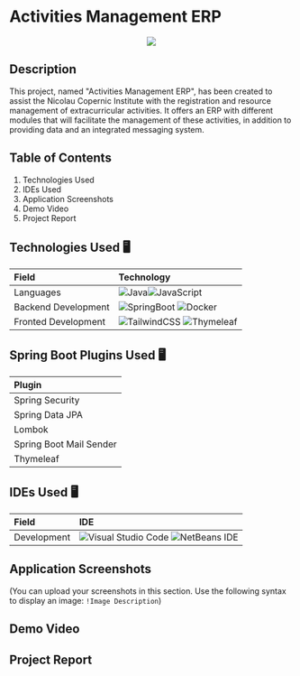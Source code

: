 # Activities Management ERP
<p align="center">
  <img src="https://gitlab.com/project2team2/activities-management-erp/-/raw/master/readmeContent/NicolauCopernic-LOGO.png">
</p>


## Description
This project, named "Activities Management ERP", has been created to assist the Nicolau Copernic Institute with the registration and resource management of extracurricular activities. It offers an ERP with different modules that will facilitate the management of these activities, in addition to providing data and an integrated messaging system.

## Table of Contents
1. Technologies Used
2. IDEs Used
3. Application Screenshots
4. Demo Video
5. Project Report

## Technologies Used 🖥
| Field              | Technology     |
|:-------------------|:---------------|
|Languages           |![Java](https://img.shields.io/badge/Java-ED8B00?style=for-the-badge&logo=openjdk&logoColor=black)![JavaScript](https://img.shields.io/badge/JavaScript-F7DF1E?style=for-the-badge&logo=javascript&logoColor=black)|
|Backend Development |![SpringBoot](https://img.shields.io/badge/Spring-6DB33F?style=for-the-badge&logo=spring&logoColor=white) ![Docker](https://img.shields.io/badge/Docker-2CA5E0?style=for-the-badge&logo=docker&logoColor=white)|
|Fronted Development |![TailwindCSS](https://img.shields.io/badge/tailwindcss-%2338B2AC.svg?style=for-the-badge&logo=tailwind-css&logoColor=white) ![Thymeleaf](https://img.shields.io/badge/Thymeleaf-%23005C0F.svg?style=for-the-badge&logo=Thymeleaf&logoColor=white)  | 

## Spring Boot Plugins Used 🖥
| Plugin             | 
|:-------------------|
|Spring Security     |
|Spring Data JPA     |
|Lombok              |
|Spring Boot Mail Sender|
|Thymeleaf           |
## IDEs Used 🖥
| Field              | IDE     |
|:-------------------|:---------------|
|Development         |![Visual Studio Code](https://img.shields.io/badge/Visual%20Studio%20Code-0078d7.svg?style=for-the-badge&logo=visual-studio-code&logoColor=white) ![NetBeans IDE](https://img.shields.io/badge/NetBeansIDE-1B6AC6.svg?style=for-the-badge&logo=apache-netbeans-ide&logoColor=white)|

## Application Screenshots
(You can upload your screenshots in this section. Use the following syntax to display an image: `!Image Description`)

## Demo Video


## Project Report


